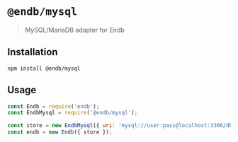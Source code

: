 # `@endb/mysql`

> MySQL/MariaDB adapter for Endb

## Installation

```shell
npm install @endb/mysql
```

## Usage

```javascript
const Endb = require('endb');
const EndbMysql = require('@endb/mysql');

const store = new EndbMysql({ uri: 'mysql://user:pass@localhost:3306/dbname', table: 'cache' });
const endb = new Endb({ store });
```
